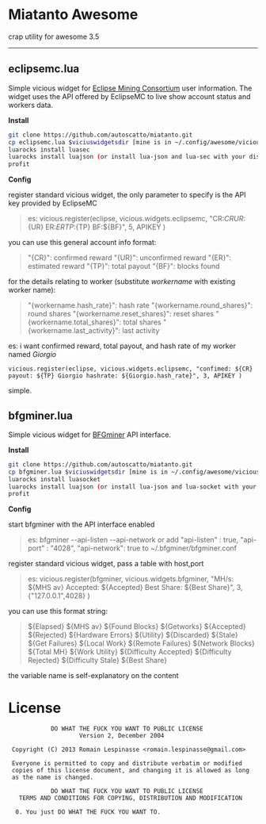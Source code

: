 Miatanto Awesome
========
crap utility for awesome 3.5

---


eclipsemc.lua
-

Simple vicious widget for [Eclipse Mining Consortium](https://eclipsemc.com/) user information.
The widget uses the API offered by EclipseMC to live show account status and workers data.


**Install**

```sh
git clone https://github.com/autoscatto/miatanto.git
cp eclipsemc.lua $viciuswidgetsdir [mine is in ~/.config/awesome/vicious/widgets]
luarocks install luasec
luarocks install luajson (or install lua-json and lua-sec with your distro packet manager)
profit
```

**Config**

register standard vicious widget, the only parameter to specify is the API key provided by EclipseMC

> es: vicious.register(eclipse, vicious.widgets.eclipsemc, "CR:${CR} UR:${UR} ER:${ER} TP:${TP} BF:${BF}", 5, APIKEY )

you can use this general account info format:

> "{CR}": confirmed reward
> "{UR}": unconfirmed reward
> "{ER}": estimated reward
> "{TP}": total payout
> "{BF}": blocks found

for the details relating to worker (substitute *workername* with existing worker name):

> "{workername.hash_rate}":       hash rate
> "{workername.round_shares}":    round shares
> "{workername.reset_shares}":    reset shares
> "{workername.total_shares}":    total shares
> "{workername.last_activity}":   last activity

es: i want confirmed reward, total payout, and hash rate of my worker named *Giorgio*

    vicious.register(eclipse, vicious.widgets.eclipsemc, "confimed: ${CR} payout: ${TP} Giorgio hashrate: ${Giorgio.hash_rate}", 3, APIKEY )

simple.


bfgminer.lua
-

Simple vicious widget for [BFGminer](https://github.com/luke-jr/bfgminer) API interface.


**Install**

```sh
git clone https://github.com/autoscatto/miatanto.git
cp bfgminer.lua $viciuswidgetsdir [mine is in ~/.config/awesome/vicious/widgets]
luarocks install luasocket
luarocks install luajson (or install lua-json and lua-socket with your distro packet manager)
profit
```

**Config**

start bfgminer with the API interface enabled

>    es: bfgminer --api-listen --api-network
>    or add 
>    "api-listen" : true,
>    "api-port" : "4028",
>    "api-network": true
>    to ~/.bfgminer/bfgminer.conf


register standard vicious widget, pass a table with host,port 

> es: vicious.register(bfgminer, vicious.widgets.bfgminer, "MH/s: ${MHS av} Accepted: ${Accepted} Best Share: ${Best Share}", 3, {"127.0.0.1",4028} )

you can use this format string:

>	${Elapsed}
>	${MHS av}
>	${Found Blocks}
>	${Getworks}
>	${Accepted}
>	${Rejected}
>	${Hardware Errors}
>	${Utility}
>	${Discarded}
>	${Stale}
>	${Get Failures}
>	${Local Work}
>	${Remote Failures}
>	${Network Blocks}
>	${Total MH}
>	${Work Utility}
>	${Difficulty Accepted}
>	${Difficulty Rejected}
>	${Difficulty Stale}
>	${Best Share}

the variable name is self-explanatory on the content


License
=========

```
            DO WHAT THE FUCK YOU WANT TO PUBLIC LICENSE
                    Version 2, December 2004

 Copyright (C) 2013 Romain Lespinasse <romain.lespinasse@gmail.com>

 Everyone is permitted to copy and distribute verbatim or modified
 copies of this license document, and changing it is allowed as long
 as the name is changed.

            DO WHAT THE FUCK YOU WANT TO PUBLIC LICENSE
   TERMS AND CONDITIONS FOR COPYING, DISTRIBUTION AND MODIFICATION

  0. You just DO WHAT THE FUCK YOU WANT TO.
```
